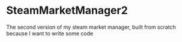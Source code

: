 # SteamMarketManager2
The second version of my steam market manager, built from scratch because I want to write some code
